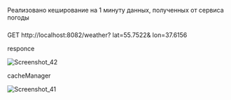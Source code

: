Реализовано кеширование на 1 минуту данных, полученных от сервиса погоды

###
GET http://localhost:8082/weather?
    lat=55.7522&
    lon=37.6156

responce

![Screenshot_42](https://github.com/EvgenyBayandin/EvoWeatherInfo/assets/109107059/0c9ee6e0-9014-43c8-a648-8fab75141ed9)

cacheManager

![Screenshot_41](https://github.com/EvgenyBayandin/EvoWeatherInfo/assets/109107059/596ecf04-3010-4218-bc2f-64a2eefb9142)
